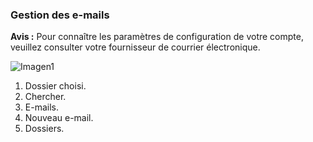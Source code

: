### Gestion des e-mails

**Avis :** Pour connaître les paramètres de configuration de votre compte, veuillez consulter votre fournisseur de courrier électronique.

![Imagen1](http://static.energysistem.com/images/manuals/42500/5710f35e1c604.jpg)

1. Dossier choisi.
2. Chercher.
3. E-mails.
4. Nouveau e-mail.
5. Dossiers.


